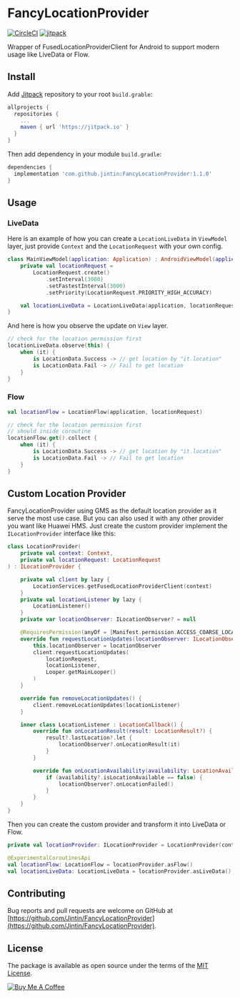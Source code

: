 # FancyLocationProvider

[![CircleCI](https://circleci.com/gh/Jintin/FancyLocationProvider.svg?style=shield)](https://circleci.com/gh/Jintin/FancyLocationProvider)
[![jitpack](https://jitpack.io/v/Jintin/FancyLocationProvider.svg)](https://jitpack.io/#Jintin/FancyLocationProvider)

Wrapper of FusedLocationProviderClient for Android to support modern usage like LiveData or Flow.

## Install

Add [Jitpack](https://jitpack.io/) repository to your root `build.grable`:
```groovy
allprojects {
  repositories {
    ...
    maven { url 'https://jitpack.io' }
  }
}
```

Then add dependency in your module `build.gradle`:
```groovy
dependencies {
  implementation 'com.github.jintin:FancyLocationProvider:1.1.0'
}
```

## Usage

### LiveData
Here is an example of how you can create a `LocationLiveData` in `ViewModel` layer, just provide `Context` and the `LocationRequest` with your own config.
```kotlin
class MainViewModel(application: Application) : AndroidViewModel(application) {
    private val locationRequest =
        LocationRequest.create()
            .setInterval(3000)
            .setFastestInterval(3000)
            .setPriority(LocationRequest.PRIORITY_HIGH_ACCURACY)

    val locationLiveData = LocationLiveData(application, locationRequest)
}
```
And here is how you observe the update on `View` layer.
```kotlin
// check for the location permission first
locationLiveData.observe(this) {
    when (it) {
        is LocationData.Success -> // get location by "it.location"
        is LocationData.Fail -> // Fail to get location
    }
}

```

### Flow

```kotlin
val locationFlow = LocationFlow(application, locationRequest)

// check for the location permission first
// should inside coroutine
locationFlow.get().collect {
    when (it) {
        is LocationData.Success -> // get location by "it.location"
        is LocationData.Fail -> // Fail to get location
    }
}

```

## Custom Location Provider
FancyLocationProvider using GMS as the default location provider as it serve the most use case.
But you can also used it with any other provider you want like Huawei HMS. Just create the custom provider implement the `ILocationProvider` interface like this:
```kotlin
class LocationProvider(
    private val context: Context,
    private val locationRequest: LocationRequest
) : ILocationProvider {

    private val client by lazy {
        LocationServices.getFusedLocationProviderClient(context)
    }
    private val locationListener by lazy {
        LocationListener()
    }
    private var locationObserver: ILocationObserver? = null

    @RequiresPermission(anyOf = [Manifest.permission.ACCESS_COARSE_LOCATION, Manifest.permission.ACCESS_FINE_LOCATION])
    override fun requestLocationUpdates(locationObserver: ILocationObserver) {
        this.locationObserver = locationObserver
        client.requestLocationUpdates(
            locationRequest,
            locationListener,
            Looper.getMainLooper()
        )
    }

    override fun removeLocationUpdates() {
        client.removeLocationUpdates(locationListener)
    }

    inner class LocationListener : LocationCallback() {
        override fun onLocationResult(result: LocationResult?) {
            result?.lastLocation?.let {
                locationObserver?.onLocationResult(it)
            }
        }

        override fun onLocationAvailability(availability: LocationAvailability?) {
            if (availability?.isLocationAvailable == false) {
                locationObserver?.onLocationFailed()
            }
        }
    }
}
```
Then you can create the custom provider and transform it into LiveData or Flow.
```kotlin
private val locationProvider: ILocationProvider = LocationProvider(context, locationRequest)

@ExperimentalCoroutinesApi
val locationFlow: LocationFlow = locationProvider.asFlow()
val locationLiveData: LocationLiveData = locationProvider.asLiveData()
```

## Contributing
Bug reports and pull requests are welcome on GitHub at [https://github.com/Jintin/FancyLocationProvider](https://github.com/Jintin/FancyLocationProvider).

## License
The package is available as open source under the terms of the [MIT License](http://opensource.org/licenses/MIT).

[![Buy Me A Coffee](https://www.buymeacoffee.com/assets/img/custom_images/orange_img.png)](https://www.buymeacoffee.com/jintin)
